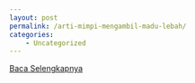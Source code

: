 ```yaml
---
layout: post
permalink: /arti-mimpi-mengambil-madu-lebah/
categories:
    - Uncategorized
---
```


[Baca Selengkapnya](/10)